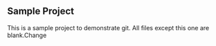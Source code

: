 Sample Project
----------------

This is a sample project to demonstrate git.  All files except this one are blank.Change
